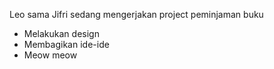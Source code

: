 Leo sama Jifri sedang mengerjakan project peminjaman buku
- Melakukan design
- Membagikan ide-ide
- Meow meow
